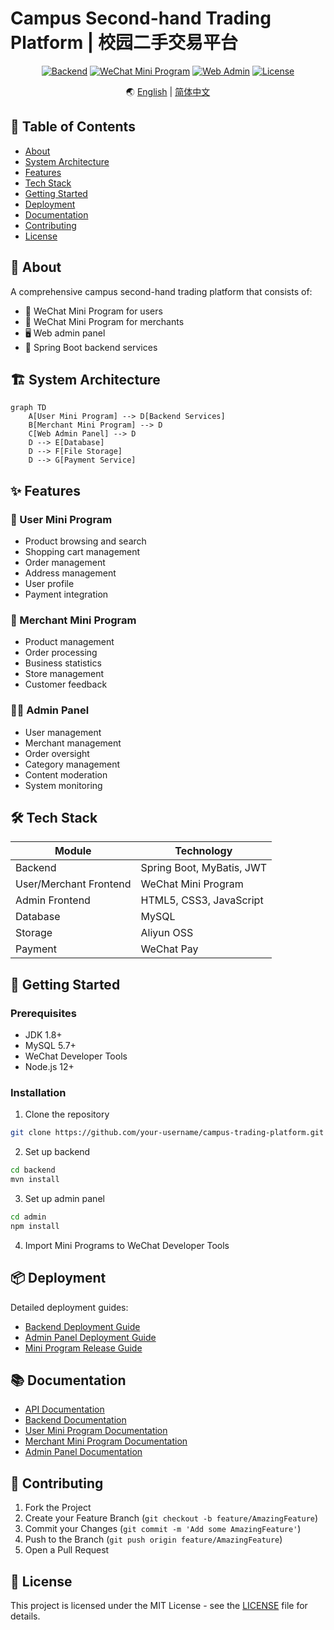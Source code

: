 # Campus Second-hand Trading Platform | 校园二手交易平台

<div align="center">

[![Backend](https://img.shields.io/badge/Backend-Spring%20Boot-brightgreen.svg)](./README_backend.md)
[![WeChat Mini Program](https://img.shields.io/badge/Frontend-WeChat%20Mini%20Program-blue.svg)](./user/work/README_user.md)
[![Web Admin](https://img.shields.io/badge/Admin-Web-orange.svg)](./Admin/README_admin.md)
[![License](https://img.shields.io/badge/License-MIT-green.svg)](./LICENSE)

🌏 [English](./README.md) | [简体中文](./README_zh.md)

</div>

## 📝 Table of Contents
- [About](#about)
- [System Architecture](#architecture)
- [Features](#features)
- [Tech Stack](#tech-stack)
- [Getting Started](#getting-started)
- [Deployment](#deployment)
- [Documentation](#documentation)
- [Contributing](#contributing)
- [License](#license)

## 🎯 About <a name = "about"></a>

A comprehensive campus second-hand trading platform that consists of:
- 📱 WeChat Mini Program for users
- 💼 WeChat Mini Program for merchants
- 🖥️ Web admin panel
- 🚀 Spring Boot backend services

## 🏗️ System Architecture <a name = "architecture"></a>

```mermaid
graph TD
    A[User Mini Program] --> D[Backend Services]
    B[Merchant Mini Program] --> D
    C[Web Admin Panel] --> D
    D --> E[Database]
    D --> F[File Storage]
    D --> G[Payment Service]
```

## ✨ Features <a name = "features"></a>

### 👥 User Mini Program
- Product browsing and search
- Shopping cart management
- Order management
- Address management
- User profile
- Payment integration

### 🏪 Merchant Mini Program
- Product management
- Order processing
- Business statistics
- Store management
- Customer feedback

### 👨‍💼 Admin Panel
- User management
- Merchant management
- Order oversight
- Category management
- Content moderation
- System monitoring

## 🛠️ Tech Stack <a name = "tech-stack"></a>

| Module | Technology |
|--------|------------|
| Backend | Spring Boot, MyBatis, JWT |
| User/Merchant Frontend | WeChat Mini Program |
| Admin Frontend | HTML5, CSS3, JavaScript |
| Database | MySQL |
| Storage | Aliyun OSS |
| Payment | WeChat Pay |

## 🚀 Getting Started <a name = "getting-started"></a>

### Prerequisites
- JDK 1.8+
- MySQL 5.7+
- WeChat Developer Tools
- Node.js 12+

### Installation

1. Clone the repository
```bash
git clone https://github.com/your-username/campus-trading-platform.git
```

2. Set up backend
```bash
cd backend
mvn install
```

3. Set up admin panel
```bash
cd admin
npm install
```

4. Import Mini Programs to WeChat Developer Tools

## 📦 Deployment <a name = "deployment"></a>

Detailed deployment guides:
- [Backend Deployment Guide](./README_backend.md#deployment)
- [Admin Panel Deployment Guide](./Admin/README_admin.md#deployment)
- [Mini Program Release Guide](./user/work/README_user.md#deployment)

## 📚 Documentation <a name = "documentation"></a>

- [API Documentation](./Admin/API.md)
- [Backend Documentation](./README_backend.md)
- [User Mini Program Documentation](./user/work/README_user.md)
- [Merchant Mini Program Documentation](./Marketer/README_marketer.md)
- [Admin Panel Documentation](./Admin/README_admin.md)

## 🤝 Contributing <a name = "contributing"></a>

1. Fork the Project
2. Create your Feature Branch (`git checkout -b feature/AmazingFeature`)
3. Commit your Changes (`git commit -m 'Add some AmazingFeature'`)
4. Push to the Branch (`git push origin feature/AmazingFeature`)
5. Open a Pull Request

## 📄 License <a name = "license"></a>

This project is licensed under the MIT License - see the [LICENSE](./LICENSE) file for details. 